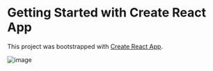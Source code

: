 # Getting Started with Create React App

This project was bootstrapped with [Create React App](https://github.com/facebook/create-react-app).


![image](https://user-images.githubusercontent.com/70332384/152269967-1abae8c3-99d7-46ec-8ce5-1a489290ae86.png)
